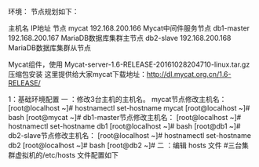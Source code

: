 环境：	节点规划如下：

主机名		IP地址			节点
mycat         192.168.200.166		Mycat中间件服务节点
db1-master    192.168.200.167		MariaDB数据库集群主节点
db2-slave     192.168.200.168		MariaDB数据库集群从节点

Mycat组件，使用 Mycat-server-1.6-RELEASE-20161028204710-linux.tar.gz 压缩包安装
这里提供给大家mycat下载地址：http://dl.mycat.org.cn/1.6-RELEASE/

1：基础环境配置
	一 ：修改3台主机的主机名。
	mycat节点修改主机名：
		[root@localhost ~]# hostnamectl set-hostname mycat
		[root@localhost ~]# bash
		[root@mycat ~]#
	db1-master节点修改主机名：
		[root@localhost ~]# hostnamectl set-hostname db1
		[root@localhost ~]# bash
		[root@db1 ~]# 
	db2-slave节点修改主机名：
		[root@localhost ~]# hostnamectl set-hostname db2
		[root@localhost ~]# bash
		[root@db2 ~]# 
	二 ：编辑 hosts 文件
		#三台集群虚拟机的/etc/hosts 文件配置如下
		